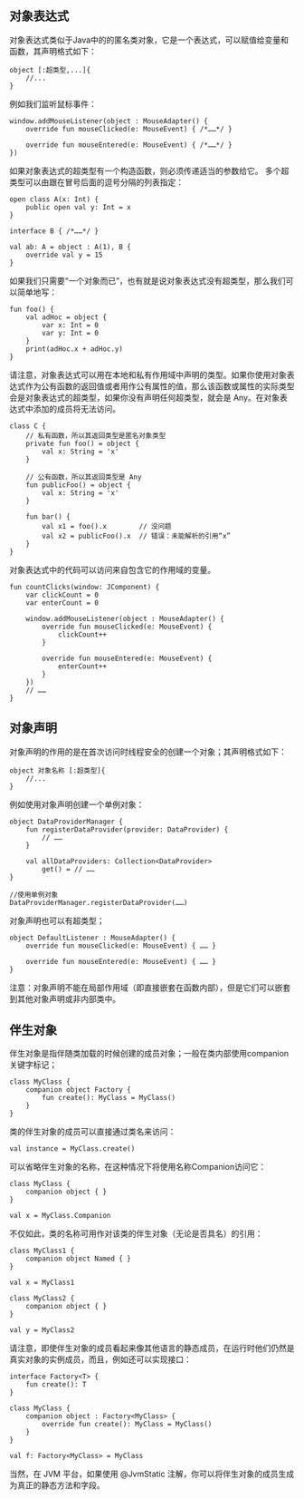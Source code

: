 ## 对象表达式
对象表达式类似于Java中的的匿名类对象，它是一个表达式，可以赋值给变量和函数，其声明格式如下：
```
object [:超类型,...]{
    //...
}
```
例如我们监听鼠标事件：
```
window.addMouseListener(object : MouseAdapter() {
    override fun mouseClicked(e: MouseEvent) { /*……*/ }

    override fun mouseEntered(e: MouseEvent) { /*……*/ }
})
```
如果对象表达式的超类型有一个构造函数，则必须传递适当的参数给它。 多个超类型可以由跟在冒号后面的逗号分隔的列表指定：
```
open class A(x: Int) {
    public open val y: Int = x
}

interface B { /*……*/ }

val ab: A = object : A(1), B {
    override val y = 15
}
```

如果我们只需要“一个对象而已”，也有就是说对象表达式没有超类型，那么我们可以简单地写：
```
fun foo() {
    val adHoc = object {
        var x: Int = 0
        var y: Int = 0
    }
    print(adHoc.x + adHoc.y)
}
```

请注意，对象表达式可以用在本地和私有作用域中声明的类型。如果你使用对象表达式作为公有函数的返回值或者用作公有属性的值，那么该函数或属性的实际类型会是对象表达式的超类型，如果你没有声明任何超类型，就会是 Any。在对象表达式中添加的成员将无法访问。
```
class C {
    // 私有函数，所以其返回类型是匿名对象类型
    private fun foo() = object {
        val x: String = 'x'
    }

    // 公有函数，所以其返回类型是 Any
    fun publicFoo() = object {
        val x: String = 'x'
    }

    fun bar() {
        val x1 = foo().x        // 没问题
        val x2 = publicFoo().x  // 错误：未能解析的引用“x”
    }
}
```

对象表达式中的代码可以访问来自包含它的作用域的变量。
```
fun countClicks(window: JComponent) {
    var clickCount = 0
    var enterCount = 0

    window.addMouseListener(object : MouseAdapter() {
        override fun mouseClicked(e: MouseEvent) {
            clickCount++
        }

        override fun mouseEntered(e: MouseEvent) {
            enterCount++
        }
    })
    // ……
}
```


## 对象声明
对象声明的作用的是在首次访问时线程安全的创建一个对象；其声明格式如下：
```
object 对象名称 [:超类型]{
    //...
}
```
例如使用对象声明创建一个单例对象：
```
object DataProviderManager {
    fun registerDataProvider(provider: DataProvider) {
        // ……
    }

    val allDataProviders: Collection<DataProvider>
        get() = // ……
}

//使用单例对象
DataProviderManager.registerDataProvider(……)
```

对象声明也可以有超类型；
```
object DefaultListener : MouseAdapter() {
    override fun mouseClicked(e: MouseEvent) { …… }

    override fun mouseEntered(e: MouseEvent) { …… }
}
```
注意：对象声明不能在局部作用域（即直接嵌套在函数内部），但是它们可以嵌套到其他对象声明或非内部类中。

## 伴生对象
伴生对象是指伴随类加载的时候创建的成员对象；一般在类内部使用companion 关键字标记；
```
class MyClass {
    companion object Factory {
        fun create(): MyClass = MyClass()
    }
}
```
类的伴生对象的成员可以直接通过类名来访问：
```
val instance = MyClass.create()
```
可以省略伴生对象的名称，在这种情况下将使用名称Companion访问它：
```
class MyClass {
    companion object { }
}

val x = MyClass.Companion
```

不仅如此，类的名称可用作对该类的伴生对象（无论是否具名）的引用：
```
class MyClass1 {
    companion object Named { }
}

val x = MyClass1

class MyClass2 {
    companion object { }
}

val y = MyClass2
```

请注意，即使伴生对象的成员看起来像其他语言的静态成员，在运行时他们仍然是真实对象的实例成员，而且，例如还可以实现接口：
```
interface Factory<T> {
    fun create(): T
}

class MyClass {
    companion object : Factory<MyClass> {
        override fun create(): MyClass = MyClass()
    }
}

val f: Factory<MyClass> = MyClass
```
当然，在 JVM 平台，如果使用 @JvmStatic 注解，你可以将伴生对象的成员生成为真正的静态方法和字段。

